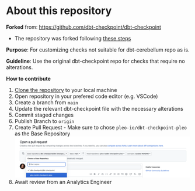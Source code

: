 # About this repository

**Forked** from: https://github.com/dbt-checkpoint/dbt-checkpoint

* The repository was forked following [these steps](https://docs.github.com/en/get-started/quickstart/fork-a-repo?tool=webui)

**Purpose**: For customizing checks not suitable for dbt-cerebellum repo as is.

**Guideline**: Use the original dbt-checkpoint repo for checks that require no alterations.

**How to contribute**

1. [Clone the repository](https://docs.github.com/en/repositories/creating-and-managing-repositories/cloning-a-repository) to your local machine
2. Open repository in your prefered code editor (e.g. VSCode)
3. Create a branch from `main`
4. Update the relevant dbt-checkpoint file with the necessary alterations
5. Commit staged changes
6. Publish Branch to `origin `
7. Create Pull Request - Make sure to chose `pleo-io/dbt-checkpoint-pleo` as the Base Repository
![Choose a Base Repository](images/base-repository.png)
8. Await review from an Analytics Engineer